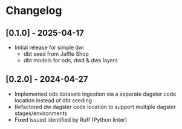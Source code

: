 # Changelog

## [0.1.0] - 2025-04-17

  - Initial release for simple dw:
    - dbt seed from Jaffle Shop
    - dbt models for ods, dwd & dws layers

## [0.2.0] - 2024-04-27

  - Implemented ods datasets ingestion via a separate dagster code location instead of dbt seeding
  - Refactored dw dagster code location to support multiple dagster stages/environments
  - Fixed issued identified by Ruff (Python linter)
